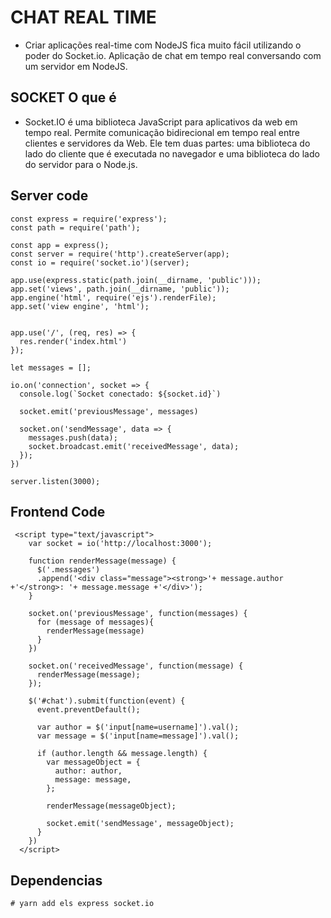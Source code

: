 # CHAT REAL TIME

- Criar aplicações real-time com NodeJS fica muito fácil utilizando o poder do Socket.io.
Aplicação de chat em tempo real conversando com um servidor em NodeJS.

## SOCKET  O que é 
- Socket.IO é uma biblioteca JavaScript para aplicativos da web em tempo real. Permite comunicação bidirecional em tempo real entre clientes e servidores da Web. Ele tem duas partes: uma biblioteca do lado do cliente que é executada no navegador e uma biblioteca do lado do servidor para o Node.js.

## Server code
```
const express = require('express');
const path = require('path');

const app = express();
const server = require('http').createServer(app);
const io = require('socket.io')(server);

app.use(express.static(path.join(__dirname, 'public')));
app.set('views', path.join(__dirname, 'public'));
app.engine('html', require('ejs').renderFile);
app.set('view engine', 'html');


app.use('/', (req, res) => {
  res.render('index.html')
});

let messages = [];

io.on('connection', socket => {
  console.log(`Socket conectado: ${socket.id}`)

  socket.emit('previousMessage', messages)

  socket.on('sendMessage', data => {
    messages.push(data);
    socket.broadcast.emit('receivedMessage', data);
  });
})

server.listen(3000);
```

## Frontend Code
```
 <script type="text/javascript">
    var socket = io('http://localhost:3000');

    function renderMessage(message) {
      $('.messages')
      .append('<div class="message"><strong>'+ message.author +'</strong>: '+ message.message +'</div>');
    }

    socket.on('previousMessage', function(messages) {
      for (message of messages){
        renderMessage(message)
      }
    })

    socket.on('receivedMessage', function(message) {
      renderMessage(message);
    });

    $('#chat').submit(function(event) {
      event.preventDefault();

      var author = $('input[name=username]').val();
      var message = $('input[name=message]').val();

      if (author.length && message.length) {
        var messageObject = {
          author: author,
          message: message,
        };

        renderMessage(messageObject);

        socket.emit('sendMessage', messageObject);
      }
    })
  </script>
```

## Dependencias
```
# yarn add els express socket.io 
```

